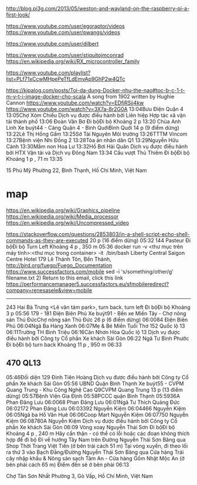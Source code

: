 http://blog.pi3g.com/2013/05/weston-and-wayland-on-the-raspberry-pi-a-first-look/

https://www.youtube.com/user/egoraptor/videos
https://www.youtube.com/user/pwangs/videos

https://www.youtube.com/user/dilbert

https://www.youtube.com/user/stiquitojmconrad
https://en.wikipedia.org/wiki/RX_microcontroller_family

https://www.youtube.com/playlist?list=PLf71xCcwMHpePeTfLdEmvAp9GhP2w4QTc

https://kipalog.com/posts/Toi-da-dung-Docker-nhu-the-nao#toc-b-c-1-t-m-v-t-i-image-docker-cho-scala
A song from 1902 written by Hughie Cannon
https://www.youtube.com/watch?v=EDfjRSjj4kw
https://www.youtube.com/watch?v=3X7a-8r2G0A
13:04Bưu Điện Quận 4
13:05Chợ Xóm Chiếu
Dịch vụ được điều hành bởi Liên hiệp Hợp tác xã vận tải thành phố
13:06
Đoàn Văn Bơ
Đi bộĐi bộ
 Khoảng 2 p
13:20
Chùa Anh Linh
Xe buýt44 - Cảng Quận 4 - Bình QuớiBình Quới
 14 p (9 điểm dừng)
13:22Lê Thị Hồng Gấm
13:25Sở Tài Nguyên Môi trường
13:26TTTM Vincom
13:27Bệnh viện Nhi Đồng 2
13:28Tòa án nhân dân Q1
13:29Nguyễn Hữu Cảnh
13:30Mầm non Hoa Lư
13:32Hồ Bơi Hải Quân
Dịch vụ được điều hành bởi HTX Vận tải và Dịch vụ Đông Nam
13:34
Cầu vượt Thủ Thiêm
Đi bộĐi bộ
 Khoảng 1 p , 71 m
13:35
	
15 Phú Mỹ
Phường 22, Bình Thạnh, Hồ Chí Minh, Việt Nam

# map
 https://en.wikipedia.org/wiki/Graphics_pipeline
 https://en.wikipedia.org/wiki/Media_processor
 https://en.wikipedia.org/wiki/Uncompressed_video
 
 https://stackoverflow.com/questions/2853803/in-a-shell-script-echo-shell-commands-as-they-are-executed
 20 p (16 điểm dừng)
05:32
144 Pasteur
Đi bộĐi bộ Turn Left 
 Khoảng 4 p , 350 m
05:36
	docker run -v <thư mục trên máy tính>:<thư mục trong container> -it <image name> /bin/bash
Liberty Central Saigon Centre Hotel
179 Lê Thánh Tôn, Bến Thành,
http://bird.org/fuego/Fuego_Documentation
https://www.successfactors.com/mobile 
sed -i 's/something/other/g' filename.txt
2) Return to this email, click this link https://performancemanager5.successfactors.eu/sfmobileredirect?company=renesasele&view=mobile 


----------------------------------------------------


243 Hai Bà Trưng <Lê văn tám park>, turn back. turn left
Đi bộĐi bộ
 Khoảng 3 p
05:56
179 - 181 Điện Biên Phủ
Xe buýt91 - Bến xe Miền Tây - Chợ nông sản Thủ ĐứcChợ nông sản Thủ Đức
 26 p (6 điểm dừng)
06:0084 Điện Biên Phủ
06:04Ngã Ba Hàng Xanh
06:07Mẹ & Bé Miền Tuổi Thơ 152 Quốc lộ 13
06:11Trường TH Bình Triệu
06:16Cân Nhơn Hòa Quốc lộ 13
Dịch vụ được điều hành bởi Công ty Cổ phần Xe khách Sài Gòn
06:22
Ngã Tư Bình Phước
Đi bộĐi bộ turn back
 Khoảng 11 p , 950 m
06:33
	
470 QL13
---------------------------------------------------------

05:46Đối diện 129 Đinh Tiên Hoàng
Dịch vụ được điều hành bởi Công ty Cổ phần Xe khách Sài Gòn
05:56
UBND Quận Bình Thạnh
Xe buýt55 - CVPM Quang Trung - Khu Công Nghệ Cao Q9CVPM Quang Trung
 13 p (13 điểm dừng)
05:57Bệnh Viện Gia Định
05:58PCCC quận Bình Thạnh
05:5936A Phan Đăng Lưu
06:0068 Phan Đăng Lưu
06:01Ngã Tư Thích Quảng Đức
06:02172 Phan Đăng Lưu
06:03392 Nguyễn Kiệm
06:04466 Nguyễn Kiệm
06:05Ngã ba Hồ Văn Huê
06:06Coop Mart Nguyễn Kiệm
06:07750 Nguyễn Kiệm
06:08780A Nguyễn Kiệm
Dịch vụ được điều hành bởi Công ty Cổ phần Xe khách Sài Gòn
06:09
Vòng xoay Nguyễn Thái Sơn
Đi bộĐi bộ
 Khoảng 4 p , 240 m
Hãy cẩn thận - có thể có lỗi hoặc các đoạn không thích hợp để đi bộ
Đi về hướng Tây Nam trên Đường Nguyễn Thái Sơn
 Băng qua Shop Thời Trang Việt Tiến (ở bên trái cách 51 m)
Tại vòng xuyến, đi theo lối ra thứ 3 vào Bạch Đằng/Đường Nguyễn Thái Sơn
 Băng qua Cửa hàng Trái cây nhập khẩu & Nông sản sạch Tâm An - Cửa hàng Gốm Nhật Mộc An (ở bên phải cách 65 m)
 Điểm đến sẽ ở bên phải
06:13
	
Chợ Tân Sơn Nhất
Phường 3, Gò Vấp, Hồ Chí Minh, Việt Nam
